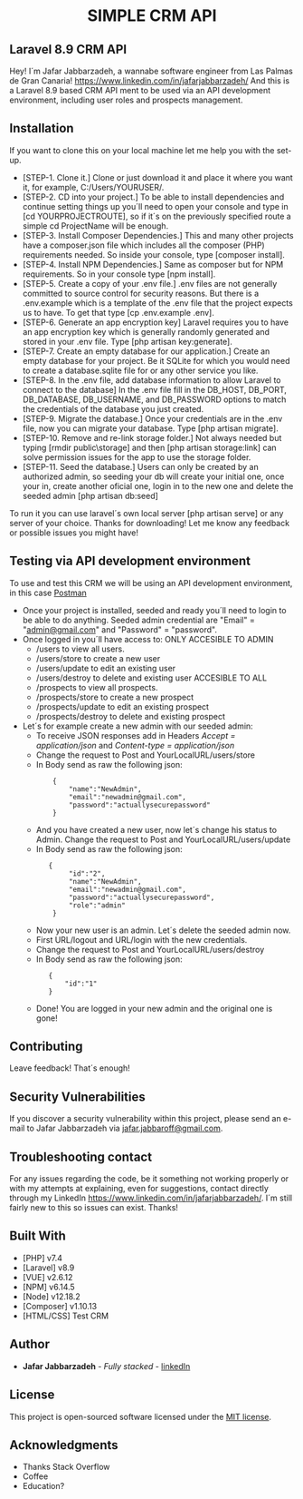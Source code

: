 <h1 align="center"><b>SIMPLE CRM API</b></h1>

## Laravel 8.9 CRM API
Hey! I´m Jafar Jabbarzadeh, a wannabe software engineer from Las Palmas de Gran Canaria! https://www.linkedin.com/in/jafarjabbarzadeh/ And this is a Laravel 8.9 based CRM API ment to be used via an API development environment, including user roles and prospects management.

## Installation
If you want to clone this on your local machine let me help you with the set-up.

* [STEP-1. Clone it.] Clone or just download it and place it where you want it, for example, C:/Users/YOURUSER/.
* [STEP-2. CD into your project.] To be able to install dependencies and continue setting things up you´ll need to open your console and type in [cd YOURPROJECTROUTE], so if it´s on the previously specified route a simple cd ProjectName will be enough.
* [STEP-3. Install Composer Dependencies.] This and many other projects have a composer.json file which includes all the composer (PHP) requirements needed. So inside your console, type [composer install].
* [STEP-4. Install NPM Dependencies.] Same as composer but for NPM requirements. So in your console type [npm install].
* [STEP-5. Create a copy of your .env file.] .env files are not generally committed to source control for security reasons. But there is a .env.example which is a template of the .env file that the project expects us to have. To get that type [cp .env.example .env].
* [STEP-6. Generate an app encryption key] Laravel requires you to have an app encryption key which is generally randomly generated and stored in your .env file. Type [php artisan key:generate].
* [STEP-7. Create an empty database for our application.] Create an empty database for your project. Be it SQLite for which you would need to create a database.sqlite file for or any other service you like.
* [STEP-8. In the .env file, add database information to allow Laravel to connect to the database] In the .env file fill in the DB_HOST, DB_PORT, DB_DATABASE, DB_USERNAME, and DB_PASSWORD options to match the credentials of the database you just created.
* [STEP-9. Migrate the database.] Once your credentials are in the .env file, now you can migrate your database. Type [php artisan migrate].
* [STEP-10. Remove and re-link storage folder.] Not always needed but typing [rmdir public\storage] and then [php artisan storage:link] can solve permission issues for the app to use the storage folder.
* [STEP-11. Seed the database.] Users can only be created by an authorized admin, so seeding your db will create your initial one, once your in, create another oficial one, login in to the new one and delete the seeded admin [php artisan db:seed]

To run it you can use laravel´s own local server [php artisan serve] or any server of your choice. Thanks for downloading! Let me know any feedback or possible issues you might have!

## Testing via API development environment
To use and test this CRM we will be using an API development environment, in this case [Postman](https://www.postman.com/)

* Once your project is installed, seeded and ready you´ll need to login to be able to do anything. Seeded admin credential are "Email" = "admin@gmail.com" and "Password" = "password".
* Once logged in you´ll have access to:
    ONLY ACCESIBLE TO ADMIN
    - /users to view all users.
    - /users/store to create a new user
    - /users/update to edit an existing user
    - /users/destroy to delete and existing user
    ACCESIBLE TO ALL
    - /prospects to view all prospects.
    - /prospects/store to create a new prospect
    - /prospects/update to edit an existing prospect
    - /prospects/destroy to delete and existing prospect
* Let´s for example create a new admin with our seeded admin:
    - To receive JSON responses add in Headers *Accept = application/json* and *Content-type = application/json*
    - Change the request to Post and YourLocalURL/users/store
    - In Body send as raw the following json:
        ```
            {
                "name":"NewAdmin",
                "email":"newadmin@gmail.com",
                "password":"actuallysecurepassword"
            }
         ```
     - And you have created a new user, now let´s change his status to Admin. Change the request to Post and YourLocalURL/users/update
     - In Body send as raw the following json:
         ``` 
            {
                 "id":"2",
                 "name":"NewAdmin",
                 "email":"newadmin@gmail.com",
                 "password":"actuallysecurepassword",
                 "role":"admin"
             }
          ```
     - Now your new user is an admin. Let´s delete the seeded admin now. 
     - First URL/logout and URL/login with the new credentials.
     - Change the request to Post and YourLocalURL/users/destroy
     - In Body send as raw the following json:
          ```
             {
                 "id":"1"
             }
          ```
     - Done! You are logged in your new admin and the original one is gone!

## Contributing

Leave feedback! That´s enough!

## Security Vulnerabilities

If you discover a security vulnerability within this project, please send an e-mail to Jafar Jabbarzadeh via [jafar.jabbaroff@gmail.com](mailto:jafar.jabbaroff@gmail.com).

## Troubleshooting contact

For any issues regarding the code, be it something not working properly or with my attempts at explaining, even for suggestions, contact directly through my LinkedIn https://www.linkedin.com/in/jafarjabbarzadeh/. I´m still fairly new to this so issues can exist. Thanks!

## Built With

* [PHP] v7.4
* [Laravel] v8.9
* [VUE] v2.6.12
* [NPM] v6.14.5
* [Node] v12.18.2
* [Composer] v1.10.13
* [HTML/CSS] Test CRM

## Author

* **Jafar Jabbarzadeh** - *Fully stacked* - [linkedIn](https://www.linkedin.com/in/jafarjabbarzadeh/)

## License

This project is open-sourced software licensed under the [MIT license](https://opensource.org/licenses/MIT).

## Acknowledgments

* Thanks Stack Overflow
* Coffee
* Education?

